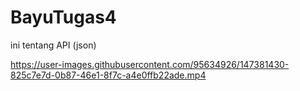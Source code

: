 # BayuTugas4
ini tentang API (json)


https://user-images.githubusercontent.com/95634926/147381430-825c7e7d-0b87-46e1-8f7c-a4e0ffb22ade.mp4

